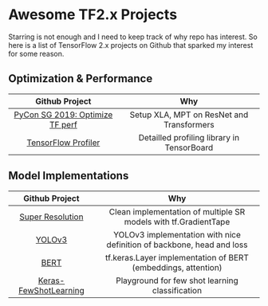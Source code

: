 # Awesome TF2.x Projects

Starring is not enough and I need to keep track of why repo has interest. So here is a list of TensorFlow 2.x projects on Github that sparked my interest for some reason.

## Optimization & Performance

| Github Project          | Why                                   |
| :--------------------:  | :-----------------------------------: |
| [PyCon SG 2019: Optimize TF perf](https://github.com/tlkh/pycon-sg19-tensorflow-tutorial)  | Setup XLA, MPT on ResNet and Transformers |
| [TensorFlow Profiler](https://github.com/tensorflow/profiler)   | Detailled profiling library in TensorBoard |

## Model Implementations

| Github Project          | Why                                   |
| :--------------------:  | :-----------------------------------: |
| [Super Resolution](https://github.com/krasserm/super-resolution) | Clean implementation of multiple SR models with tf.GradientTape |
| [YOLOv3](https://github.com/zzh8829/yolov3-tf2) | YOLOv3 implementation with nice definition of backbone, head and loss |
| [BERT](https://github.com/kpe/bert-for-tf2) | tf.keras.Layer implementation of BERT (embeddings, attention) |
| [Keras-FewShotLearning](https://github.com/few-shot-learning/Keras-FewShotLearning) | Playground for few shot learning classification |

